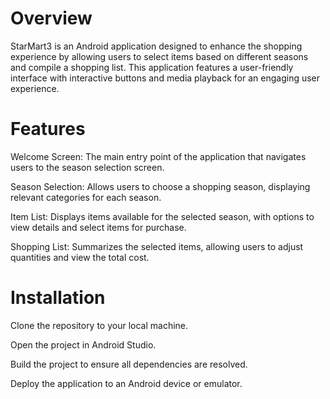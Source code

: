 # Overview
StarMart3 is an Android application designed to enhance the shopping experience by allowing users to select items based on different seasons and compile a shopping list. This application features a user-friendly interface with interactive buttons and media playback for an engaging user experience.

# Features
Welcome Screen: The main entry point of the application that navigates users to the season selection screen.

Season Selection: Allows users to choose a shopping season, displaying relevant categories for each season.

Item List: Displays items available for the selected season, with options to view details and select items for purchase.

Shopping List: Summarizes the selected items, allowing users to adjust quantities and view the total cost.


# Installation

Clone the repository to your local machine.

Open the project in Android Studio.

Build the project to ensure all dependencies are resolved.

Deploy the application to an Android device or emulator.
